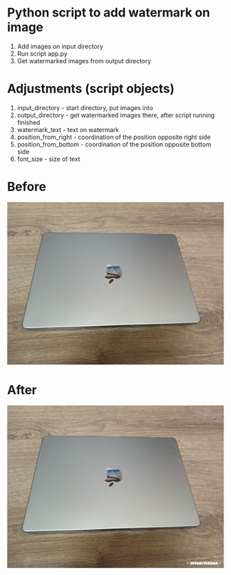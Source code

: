 # Python script to add watermark on image

1. Add images on input directory
2. Run script app.py
3. Get watermarked images from output directory

# Adjustments (script objects) 

1. input_directory - start directory, put images into
2. output_directory - get watermarked images there, after script running finished
3. watermark_text - text on watermark
4. position_from_right - coordination of the position opposite right side
5. position_from_bottom - coordination of the position opposite bottom side
6. font_size - size of text

# Before
![image info](input_directory/file_1.jpg)
# After
![image info](output_directory/watermarked%20file_1.jpg)
